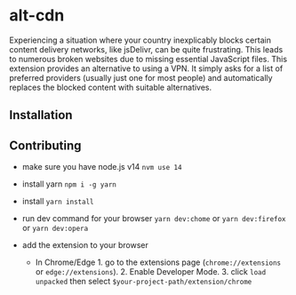 # alt-cdn

Experiencing a situation where your country inexplicably blocks certain content delivery networks, like jsDelivr, can be quite frustrating. This leads to numerous broken websites due to missing essential JavaScript files. This extension provides an alternative to using a VPN. It simply asks for a list of preferred providers (usually just one for most people) and automatically replaces the blocked content with suitable alternatives.

## Installation

## Contributing

- make sure you have node.js v14 `nvm use 14`

- install yarn `npm i -g yarn`

- install `yarn install`

- run dev command for your browser `yarn dev:chome` or `yarn dev:firefox` or `yarn dev:opera`

- add the extension to your browser
  - In Chrome/Edge 
        1. go to the extensions page (`chrome://extensions` or `edge://extensions`).
        2. Enable Developer Mode.
        3. click `load unpacked` then select `$your-project-path/extension/chrome`
